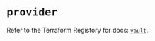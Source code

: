 # `provider`

Refer to the Terraform Registory for docs: [`vault`](https://registry.terraform.io/providers/hashicorp/vault/3.15.1/docs).
